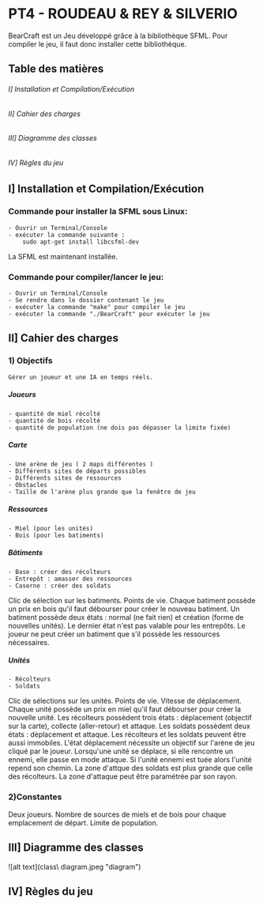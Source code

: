 PT4 - ROUDEAU & REY & SILVERIO
==============================

BearCraft est un Jeu développé grâce à la bibliothèque SFML.
Pour compiler le jeu, il faut donc installer cette bibliothèque.

Table des matières
------------------

###### I] Installation et Compilation/Exécution ######

###### II] Cahier des charges ######

###### III] Diagramme des classes ######

###### IV] Règles du jeu ######

I] Installation et Compilation/Exécution
----------------------------------------

### Commande pour installer la SFML sous Linux: ###
    - Ouvrir un Terminal/Console
    - exécuter la commande suivante :
        sudo apt-get install libcsfml-dev


La SFML est maintenant installée.


### Commande pour compiler/lancer le jeu: ###
    - Ouvrir un Terminal/Console
    - Se rendre dans le dossier contenant le jeu
    - exécuter la commande "make" pour compiler le jeu
    - exécuter la commande "./BearCraft" pour exécuter le jeu

II] Cahier des charges
----------------------

### 1) Objectifs ###
  
    Gérer un joueur et une IA en temps réels.

##### Joueurs #####
    - quantité de miel récolté
    - quantité de bois récolté
    - quantité de population (ne dois pas dépasser la limite fixée)

##### Carte #####
    - Une arène de jeu ( 2 maps différentes )
    - Différents sites de départs possibles
    - Différents sites de ressources
    - Obstacles
    - Taille de l'arène plus grande que la fenêtre de jeu

##### Ressources #####
    - Miel (pour les unités)
    - Bois (pour les batiments)

##### Bâtiments ####
    - Base : créer des récolteurs
    - Entrepôt : amasser des ressources
    - Caserne : créer des soldats
Clic de sélection sur les batiments.
Points de vie.
Chaque batiment possède un prix en bois qu'il faut débourser pour créer le nouveau batiment.
Un batiment possède deux états : normal (ne fait rien) et création (forme de nouvelles unités). Le dernier
état n'est pas valable pour les entrepôts.
Le joueur ne peut créer un batiment que s'il possède les ressources nécessaires.

##### Unités ####
    - Récolteurs
    - Soldats
Clic de sélections sur les unités.
Points de vie.
Vitesse de déplacement.
Chaque unité possède un prix en miel qu'il faut débourser pour créer la nouvelle unité.
Les récolteurs possèdent trois états : déplacement (objectif sur la carte), collecte (aller-retour) et attaque.
Les soldats possèdent deux états : déplacement et attaque. Les récolteurs et les soldats peuvent être aussi immobiles.
L'état déplacement nécessite un objectif sur l'arène de jeu cliqué par le joueur.
Lorsqu'une unité se déplace, si elle rencontre un ennemi, elle passe en mode attaque. Si l'unité ennemi est tuée alors l'unité repend son chemin.
La zone d'attque des soldats est plus grande que celle des récolteurs. La zone d'attaque peut être paramétrée par son rayon.

### 2)Constantes ###

Deux joueurs.
Nombre de sources de miels et de bois pour chaque emplacement de départ.
Limite de population.

III] Diagramme des classes
--------------------------

![alt text](class\ diagram.jpeg "diagram")

IV] Règles du jeu
-----------------
